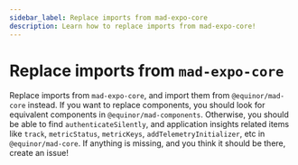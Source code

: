 ```yaml
---
sidebar_label: Replace imports from mad-expo-core
description: Learn how to replace imports from mad-expo-core!
---
```


# Replace imports from `mad-expo-core`

Replace imports from `mad-expo-core`, and import them from `@equinor/mad-core` instead. If you want
to replace components, you should look for equivalent components in `@equinor/mad-components`.
Otherwise, you should be able to find `authenticateSilently`, and application insights related items
like `track`, `metricStatus`, `metricKeys`, `addTelemetryInitializer`, etc in `@equinor/mad-core`.
If anything is missing, and you think it should be there, create an issue!
